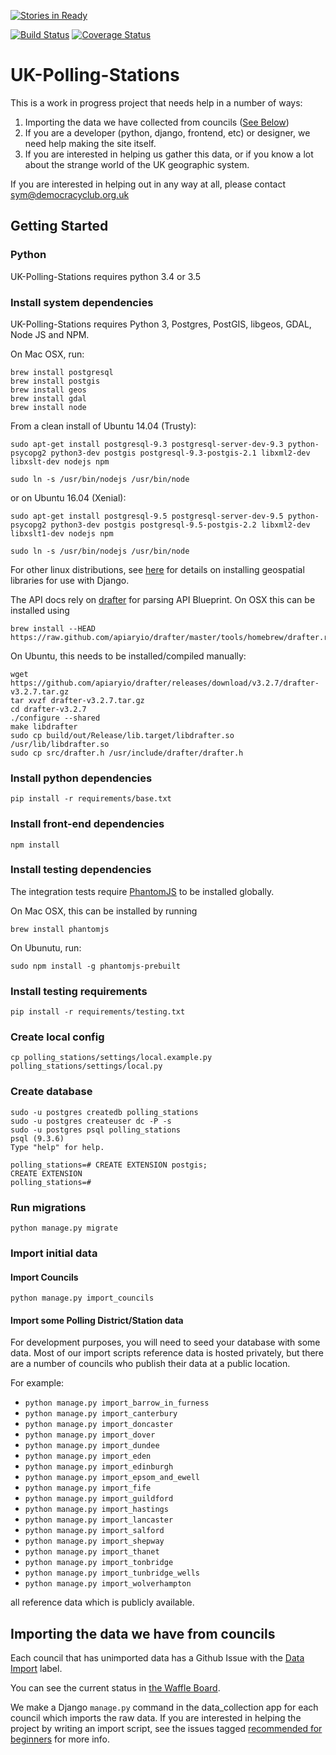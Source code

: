 [![Stories in Ready](https://badge.waffle.io/democracyclub/uk-polling-stations.png?label=ready&title=Ready)](https://waffle.io/democracyclub/uk-polling-stations)

[![Build Status](https://travis-ci.org/DemocracyClub/UK-Polling-Stations.svg?branch=master)](https://travis-ci.org/DemocracyClub/UK-Polling-Stations) [![Coverage Status](https://coveralls.io/repos/github/DemocracyClub/UK-Polling-Stations/badge.svg)](https://coveralls.io/github/DemocracyClub/UK-Polling-Stations)

# UK-Polling-Stations

This is a work in progress project that needs help in a number of ways:

1. Importing the data we have collected from councils ([See Below](https://github.com/DemocracyClub/UK-Polling-Stations#importing-the-data-we-have-from-councils))
2. If you are a developer (python, django, frontend, etc) or designer, we need help making the site itself.
3. If you are interested in helping us gather this data, or if you know a lot about the strange world of the UK geographic system.

If you are interested in helping out in any way at all, please contact sym@democracyclub.org.uk

## Getting Started

### Python
UK-Polling-Stations requires python 3.4 or 3.5

### Install system dependencies
UK-Polling-Stations requires Python 3, Postgres, PostGIS, libgeos, GDAL, Node JS and NPM.

On Mac OSX, run:
```
brew install postgresql
brew install postgis
brew install geos
brew install gdal
brew install node
```
From a clean install of Ubuntu 14.04 (Trusty):
```
sudo apt-get install postgresql-9.3 postgresql-server-dev-9.3 python-psycopg2 python3-dev postgis postgresql-9.3-postgis-2.1 libxml2-dev libxslt-dev nodejs npm

sudo ln -s /usr/bin/nodejs /usr/bin/node
```
or on Ubuntu 16.04 (Xenial):
```
sudo apt-get install postgresql-9.5 postgresql-server-dev-9.5 python-psycopg2 python3-dev postgis postgresql-9.5-postgis-2.2 libxml2-dev libxslt1-dev nodejs npm

sudo ln -s /usr/bin/nodejs /usr/bin/node
```

For other linux distributions, see [here](https://docs.djangoproject.com/en/1.8/ref/contrib/gis/install/geolibs/) for details on installing geospatial libraries for use with Django.

The API docs rely on [drafter](https://github.com/apiaryio/drafter/) for parsing API Blueprint. On OSX this can be installed using
```
brew install --HEAD https://raw.github.com/apiaryio/drafter/master/tools/homebrew/drafter.rb
```

On Ubuntu, this needs to be installed/compiled manually:
```
wget https://github.com/apiaryio/drafter/releases/download/v3.2.7/drafter-v3.2.7.tar.gz
tar xvzf drafter-v3.2.7.tar.gz
cd drafter-v3.2.7
./configure --shared
make libdrafter
sudo cp build/out/Release/lib.target/libdrafter.so /usr/lib/libdrafter.so
sudo cp src/drafter.h /usr/include/drafter/drafter.h
```

### Install python dependencies
```
pip install -r requirements/base.txt
```

### Install front-end dependencies
```
npm install
```

### Install testing dependencies
The integration tests require [PhantomJS](http://phantomjs.org/) to be installed globally.

On Mac OSX, this can be installed by running
```
brew install phantomjs
```

On Ubunutu, run:
```
sudo npm install -g phantomjs-prebuilt
```

### Install testing requirements
```
pip install -r requirements/testing.txt
```

### Create local config
```
cp polling_stations/settings/local.example.py polling_stations/settings/local.py
```

### Create database
```
sudo -u postgres createdb polling_stations
sudo -u postgres createuser dc -P -s
sudo -u postgres psql polling_stations
psql (9.3.6)
Type "help" for help.

polling_stations=# CREATE EXTENSION postgis;
CREATE EXTENSION
polling_stations=#
```

### Run migrations
```
python manage.py migrate
```

### Import initial data

#### Import Councils

```
python manage.py import_councils
```

#### Import some Polling District/Station data

For development purposes, you will need to seed your database with some data.
Most of our import scripts reference data is hosted privately, but there are
a number of councils who publish their data at a public location.

For example:

* `python manage.py import_barrow_in_furness`
* `python manage.py import_canterbury`
* `python manage.py import_doncaster`
* `python manage.py import_dover`
* `python manage.py import_dundee`
* `python manage.py import_eden`
* `python manage.py import_edinburgh`
* `python manage.py import_epsom_and_ewell`
* `python manage.py import_fife`
* `python manage.py import_guildford`
* `python manage.py import_hastings`
* `python manage.py import_lancaster`
* `python manage.py import_salford`
* `python manage.py import_shepway`
* `python manage.py import_thanet`
* `python manage.py import_tonbridge`
* `python manage.py import_tunbridge_wells`
* `python manage.py import_wolverhampton`

all reference data which is publicly available.

## Importing the data we have from councils

Each council that has unimported data has a Github Issue with the [Data Import](https://github.com/DemocracyClub/UK-Polling-Stations/issues?q=is%3Aissue+is%3Aopen+label%3A%22Data+Import%22) label.

You can see the current status in [the Waffle Board](https://waffle.io/DemocracyClub/UK-Polling-Stations?label=Data%20Import).

We make a Django `manage.py` command in the data_collection app for each council which imports the raw data.
If you are interested in helping the project by writing an import script, see the issues tagged [recommended for beginners](https://github.com/DemocracyClub/UK-Polling-Stations/issues?q=is%3Aissue+is%3Aopen+label%3A%22recommended+for+beginners%22) for more info.
